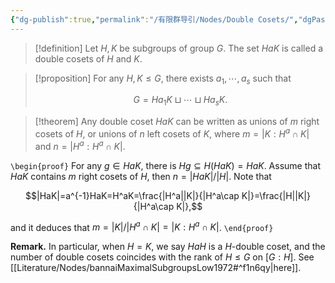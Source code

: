 ```yaml
---
{"dg-publish":true,"permalink":"/有限群导引/Nodes/Double Cosets/","dgPassFrontmatter":true}
---
```



> [!definition]
> Let $H,K$ be subgroups of group $G$. The set $HaK$ is called a double cosets of $H$ and $K$.


> [!proposition]
> For any $H,K\leqslant G$, there exists $a_1,\cdots,a_s$ such that 
> 
> $$G=Ha_1K\sqcup\cdots\sqcup Ha_sK.$$


> [!theorem]
> Any double coset $HaK$ can be written as unions of $m$ right cosets of $H$, or unions of $n$ left cosets of $K$, where $m=|K:H^a\cap K|$ and $n=|H^a:H^a\cap K|$. 

`\begin{proof}`
For any $g\in HaK$, there is $Hg\subseteq H(HaK)=HaK$. Assume that $HaK$ contains $m$ right cosets of $H$, then $n=|HaK|/|H|$. Note that 

$$|HaK|=a^{-1}HaK=H^aK=\frac{|H^a||K|}{|H^a\cap K|}=\frac{|H||K|}{|H^a\cap K|},$$

and it deduces that $m=|K|/|H^a\cap K|=|K:H^a\cap K|$.
`\end{proof}`


**Remark.** In particular, when $H=K$, we say $HaH$ is a $H$-double coset, and the number of double cosets coincides with the rank of $H\leqslant G$ on $[G:H]$. See [[Literature/Nodes/bannaiMaximalSubgroupsLow1972#^f1n6qy\|here]]. 

